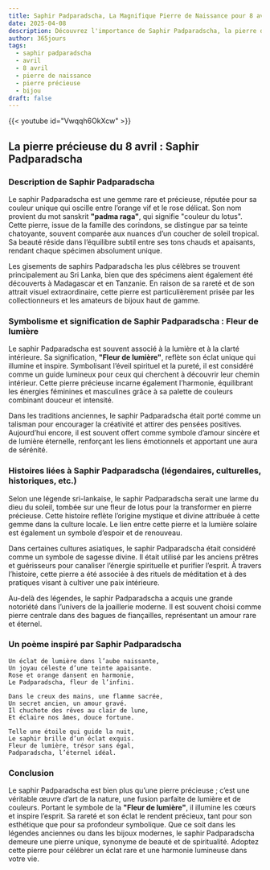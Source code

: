 ```yaml
---
title: Saphir Padparadscha, La Magnifique Pierre de Naissance pour 8 avril
date: 2025-04-08
description: Découvrez l'importance de Saphir Padparadscha, la pierre de naissance du 8 avril qui symbolise Fleur de lumière. Laissez sa beauté et sa signification illuminer votre journée.
author: 365jours
tags:
  - saphir padparadscha
  - avril
  - 8 avril
  - pierre de naissance
  - pierre précieuse
  - bijou
draft: false
---
```


{{< youtube id="Vwqqh6OkXcw" >}}

## La pierre précieuse du 8 avril : Saphir Padparadscha

### Description de Saphir Padparadscha

Le saphir Padparadscha est une gemme rare et précieuse, réputée pour sa couleur unique qui oscille entre l’orange vif et le rose délicat. Son nom provient du mot sanskrit **"padma raga"**, qui signifie "couleur du lotus". Cette pierre, issue de la famille des corindons, se distingue par sa teinte chatoyante, souvent comparée aux nuances d’un coucher de soleil tropical. Sa beauté réside dans l’équilibre subtil entre ses tons chauds et apaisants, rendant chaque spécimen absolument unique.

Les gisements de saphirs Padparadscha les plus célèbres se trouvent principalement au Sri Lanka, bien que des spécimens aient également été découverts à Madagascar et en Tanzanie. En raison de sa rareté et de son attrait visuel extraordinaire, cette pierre est particulièrement prisée par les collectionneurs et les amateurs de bijoux haut de gamme.

### Symbolisme et signification de Saphir Padparadscha : Fleur de lumière

Le saphir Padparadscha est souvent associé à la lumière et à la clarté intérieure. Sa signification, **"Fleur de lumière"**, reflète son éclat unique qui illumine et inspire. Symbolisant l’éveil spirituel et la pureté, il est considéré comme un guide lumineux pour ceux qui cherchent à découvrir leur chemin intérieur. Cette pierre précieuse incarne également l’harmonie, équilibrant les énergies féminines et masculines grâce à sa palette de couleurs combinant douceur et intensité.

Dans les traditions anciennes, le saphir Padparadscha était porté comme un talisman pour encourager la créativité et attirer des pensées positives. Aujourd’hui encore, il est souvent offert comme symbole d’amour sincère et de lumière éternelle, renforçant les liens émotionnels et apportant une aura de sérénité.

### Histoires liées à Saphir Padparadscha (légendaires, culturelles, historiques, etc.)

Selon une légende sri-lankaise, le saphir Padparadscha serait une larme du dieu du soleil, tombée sur une fleur de lotus pour la transformer en pierre précieuse. Cette histoire reflète l’origine mystique et divine attribuée à cette gemme dans la culture locale. Le lien entre cette pierre et la lumière solaire est également un symbole d’espoir et de renouveau.

Dans certaines cultures asiatiques, le saphir Padparadscha était considéré comme un symbole de sagesse divine. Il était utilisé par les anciens prêtres et guérisseurs pour canaliser l’énergie spirituelle et purifier l’esprit. À travers l’histoire, cette pierre a été associée à des rituels de méditation et à des pratiques visant à cultiver une paix intérieure.

Au-delà des légendes, le saphir Padparadscha a acquis une grande notoriété dans l’univers de la joaillerie moderne. Il est souvent choisi comme pierre centrale dans des bagues de fiançailles, représentant un amour rare et éternel.

### Un poème inspiré par Saphir Padparadscha

	Un éclat de lumière dans l’aube naissante,  
	Un joyau céleste d’une teinte apaisante.  
	Rose et orange dansent en harmonie,  
	Le Padparadscha, fleur de l’infini.  
	
	Dans le creux des mains, une flamme sacrée,  
	Un secret ancien, un amour gravé.  
	Il chuchote des rêves au clair de lune,  
	Et éclaire nos âmes, douce fortune.  
	
	Telle une étoile qui guide la nuit,  
	Le saphir brille d’un éclat exquis.  
	Fleur de lumière, trésor sans égal,  
	Padparadscha, l’éternel idéal.  

### Conclusion

Le saphir Padparadscha est bien plus qu’une pierre précieuse ; c’est une véritable œuvre d’art de la nature, une fusion parfaite de lumière et de couleurs. Portant le symbole de la **"Fleur de lumière"**, il illumine les cœurs et inspire l’esprit. Sa rareté et son éclat le rendent précieux, tant pour son esthétique que pour sa profondeur symbolique. Que ce soit dans les légendes anciennes ou dans les bijoux modernes, le saphir Padparadscha demeure une pierre unique, synonyme de beauté et de spiritualité. Adoptez cette pierre pour célébrer un éclat rare et une harmonie lumineuse dans votre vie.
